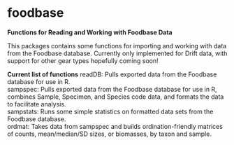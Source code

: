 # foodbase
**Functions for Reading and Working with Foodbase Data**

This packages contains some functions for importing and working with data from the Foodbase database. Currently only implemented for Drift data, with support for other gear types hopefully coming soon!

__Current list of functions__
readDB: Pulls exported data from the Foodbase database for use in R.  
sampspec: Pulls exported data from the Foodbase database for use in R, combines Sample, Specimen, and Species code data, and formats the data to facilitate analysis.  
sampstats: Runs some simple statistics on formatted data sets from the Foodbase database.  
ordmat: Takes data from sampspec and builds ordination-friendly matrices of counts, mean/median/SD sizes, or biomasses, by taxon and sample.  
